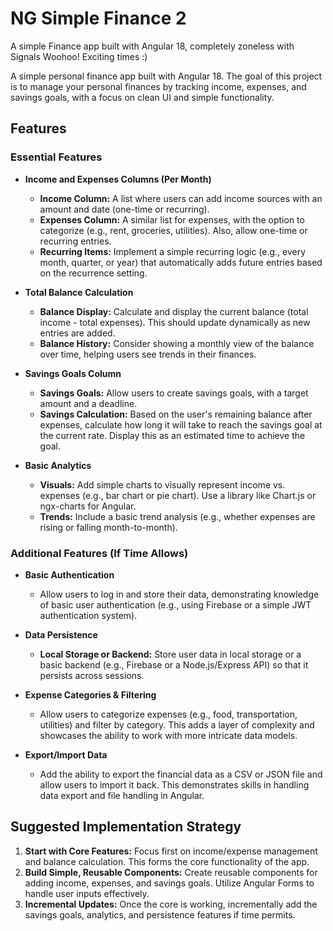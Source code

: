 # NG Simple Finance 2

A simple Finance app built with Angular 18, completely zoneless with Signals Woohoo! Exciting times :)  


A simple personal finance app built with Angular 18. The goal of this project is to manage your personal finances by tracking income, expenses, and savings goals, with a focus on clean UI and simple functionality.

## Features

### Essential Features

- **Income and Expenses Columns (Per Month)**
  - **Income Column:** A list where users can add income sources with an amount and date (one-time or recurring).
  - **Expenses Column:** A similar list for expenses, with the option to categorize (e.g., rent, groceries, utilities). Also, allow one-time or recurring entries.
  - **Recurring Items:** Implement a simple recurring logic (e.g., every month, quarter, or year) that automatically adds future entries based on the recurrence setting.

- **Total Balance Calculation**
  - **Balance Display:** Calculate and display the current balance (total income - total expenses). This should update dynamically as new entries are added.
  - **Balance History:** Consider showing a monthly view of the balance over time, helping users see trends in their finances.

- **Savings Goals Column**
  - **Savings Goals:** Allow users to create savings goals, with a target amount and a deadline.
  - **Savings Calculation:** Based on the user's remaining balance after expenses, calculate how long it will take to reach the savings goal at the current rate. Display this as an estimated time to achieve the goal.

- **Basic Analytics**
  - **Visuals:** Add simple charts to visually represent income vs. expenses (e.g., bar chart or pie chart). Use a library like Chart.js or ngx-charts for Angular.
  - **Trends:** Include a basic trend analysis (e.g., whether expenses are rising or falling month-to-month).

### Additional Features (If Time Allows)

- **Basic Authentication**
  - Allow users to log in and store their data, demonstrating knowledge of basic user authentication (e.g., using Firebase or a simple JWT authentication system).

- **Data Persistence**
  - **Local Storage or Backend:** Store user data in local storage or a basic backend (e.g., Firebase or a Node.js/Express API) so that it persists across sessions.

- **Expense Categories & Filtering**
  - Allow users to categorize expenses (e.g., food, transportation, utilities) and filter by category. This adds a layer of complexity and showcases the ability to work with more intricate data models.

- **Export/Import Data**
  - Add the ability to export the financial data as a CSV or JSON file and allow users to import it back. This demonstrates skills in handling data export and file handling in Angular.

## Suggested Implementation Strategy

1. **Start with Core Features:** Focus first on income/expense management and balance calculation. This forms the core functionality of the app.
2. **Build Simple, Reusable Components:** Create reusable components for adding income, expenses, and savings goals. Utilize Angular Forms to handle user inputs effectively.
3. **Incremental Updates:** Once the core is working, incrementally add the savings goals, analytics, and persistence features if time permits.
